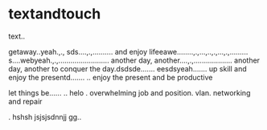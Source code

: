 # textandtouch
text..

getaway..yeah.,.,
sds....,.,..........
and enjoy lifeeawe........,.,...,..,.,...,.,.........
s....webyeah.,.,.........................
another day, another....,.,...................
another day, another to conquer the day.dsdsde.......
eesdsyeah.......
up skill and enjoy the presentd.......
..
enjoy the present and be productive 

let things be......
..
helo
. overwhelming job and position. vlan. networking and repair

.
hshsh
jsjsjsdnnjj
gg..
